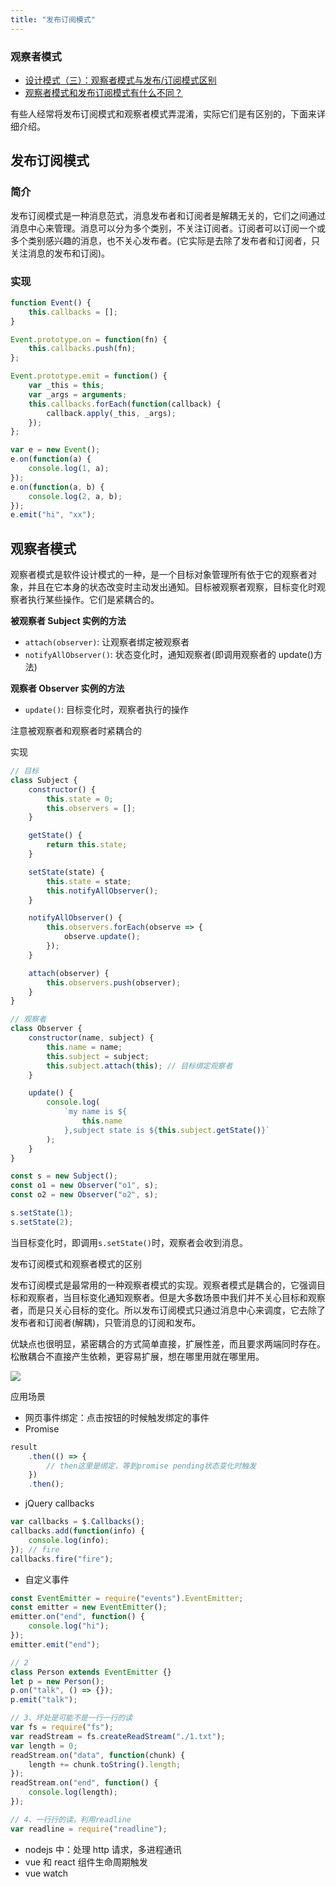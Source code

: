 ```yaml
---
title: "发布订阅模式"
---
```


### 观察者模式

-   [设计模式（三）：观察者模式与发布/订阅模式区别](http://www.cnblogs.com/lovesong/p/5272752.html)
-   [观察者模式和发布订阅模式有什么不同？](https://www.zhihu.com/question/23486749)

有些人经常将发布订阅模式和观察者模式弄混淆，实际它们是有区别的，下面来详细介绍。

## 发布订阅模式

### 简介

发布订阅模式是一种消息范式，消息发布者和订阅者是解耦无关的，它们之间通过消息中心来管理。消息可以分为多个类别，不关注订阅者。订阅者可以订阅一个或多个类别感兴趣的消息，也不关心发布者。(它实际是去除了发布者和订阅者，只关注消息的发布和订阅)。

### 实现

```javascript
function Event() {
    this.callbacks = [];
}

Event.prototype.on = function(fn) {
    this.callbacks.push(fn);
};

Event.prototype.emit = function() {
    var _this = this;
    var _args = arguments;
    this.callbacks.forEach(function(callback) {
        callback.apply(_this, _args);
    });
};

var e = new Event();
e.on(function(a) {
    console.log(1, a);
});
e.on(function(a, b) {
    console.log(2, a, b);
});
e.emit("hi", "xx");
```

## 观察者模式

观察者模式是软件设计模式的一种，是一个目标对象管理所有依于它的观察者对象，并且在它本身的状态改变时主动发出通知。目标被观察者观察，目标变化时观察者执行某些操作。它们是紧耦合的。

**被观察者 Subject 实例的方法**

-   `attach(observer)`: 让观察者绑定被观察者
-   `notifyAllObserver()`: 状态变化时，通知观察者(即调用观察者的 update()方法)

**观察者 Observer 实例的方法**

-   `update()`: 目标变化时，观察者执行的操作

注意被观察者和观察者时紧耦合的

实现

```javascript
// 目标
class Subject {
    constructor() {
        this.state = 0;
        this.observers = [];
    }

    getState() {
        return this.state;
    }

    setState(state) {
        this.state = state;
        this.notifyAllObserver();
    }

    notifyAllObserver() {
        this.observers.forEach(observe => {
            observe.update();
        });
    }

    attach(observer) {
        this.observers.push(observer);
    }
}

// 观察者
class Observer {
    constructor(name, subject) {
        this.name = name;
        this.subject = subject;
        this.subject.attach(this); // 目标绑定观察者
    }

    update() {
        console.log(
            `my name is ${
                this.name
            },subject state is ${this.subject.getState()}`
        );
    }
}

const s = new Subject();
const o1 = new Observer("o1", s);
const o2 = new Observer("o2", s);

s.setState(1);
s.setState(2);
```

当目标变化时，即调用`s.setState()`时，观察者会收到消息。

发布订阅模式和观察者模式的区别

发布订阅模式是最常用的一种观察者模式的实现。观察者模式是耦合的，它强调目标和观察者，当目标变化通知观察者。但是大多数场景中我们并不关心目标和观察者，而是只关心目标的变化。所以发布订阅模式只通过消息中心来调度，它去除了发布者和订阅者(解耦)，只管消息的订阅和发布。

优缺点也很明显，紧密耦合的方式简单直接，扩展性差，而且要求两端同时存在。松散耦合不直接产生依赖，更容易扩展，想在哪里用就在哪里用。

![](./imgs/observer.png)

应用场景

-   网页事件绑定：点击按钮的时候触发绑定的事件
-   Promise

```javascript
result
    .then(() => {
        // then这里是绑定，等到promise pending状态变化时触发
    })
    .then();
```

-   jQuery callbacks

```javascript
var callbacks = $.Callbacks();
callbacks.add(function(info) {
    console.log(info);
}); // fire
callbacks.fire("fire");
```

-   自定义事件

```javascript
const EventEmitter = require("events").EventEmitter;
const emitter = new EventEmitter();
emitter.on("end", function() {
    console.log("hi");
});
emitter.emit("end");

// 2
class Person extends EventEmitter {}
let p = new Person();
p.on("talk", () => {});
p.emit("talk");

// 3、坏处是可能不是一行一行的读
var fs = require("fs");
var readStream = fs.createReadStream("./1.txt");
var length = 0;
readStream.on("data", function(chunk) {
    length += chunk.toString().length;
});
readStream.on("end", function() {
    console.log(length);
});

// 4、一行行的读，利用readline
var readline = require("readline");
```

-   nodejs 中：处理 http 请求，多进程通讯
-   vue 和 react 组件生命周期触发
-   vue watch
